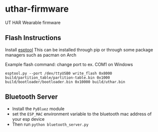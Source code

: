 # uthar-firmware

UT HAR Wearable firmware

## Flash Instructions

Install [esptool](https://github.com/espressif/esptool)
This can be installed through pip or through some package managers
such as pacman on Arch

Example flash command: change port to ex. COM1 on Windows

```
esptool.py --port /dev/ttyUSB0 write_flash 0x8000 build/partition_table/partition-table.bin 0x1000 build/bootloader/bootloader.bin 0x10000 build/uthar.bin
```

## Bluetooth Server

- Install the `PyBluez` module
- set the `ESP_MAC` environment variable to the bluetooth mac address of your esp device
- Then run `python bluetooth_server.py`
